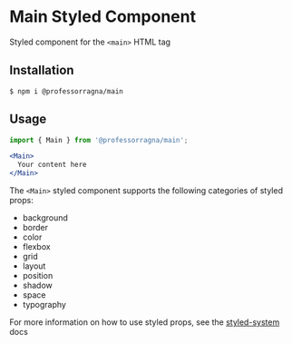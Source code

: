 # Main Styled Component

Styled component for the `<main>` HTML tag

## Installation

```
$ npm i @professorragna/main
```

## Usage

```jsx
import { Main } from '@professorragna/main';

<Main>
  Your content here
</Main>
```

The `<Main>` styled component supports the following categories of styled props:

- background
- border
- color
- flexbox
- grid
- layout
- position
- shadow
- space
- typography

For more information on how to use styled props, see the [styled-system](https://styled-system.com/api/) docs
